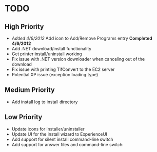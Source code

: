 TODO
====

## High Priority

* *Added 4/6/2012* Add icon to Add/Remove Programs entry **Completed 4/6/2012**
* Add .NET download/install functionality
* Get printer install/uninstall working
* Fix issue with .NET version downloader when canceling out of the download
* Fix issue with printing TifConvert to the EC2 server
* Potential XP issue (exception loading type)

## Medium Priority

* Add install log to install directory

## Low Priority

* Update icons for installer/uninstaller
* Update UI for the install wizard to ExperienceUI
* Add support for silent install command-line switch
* Add support for answer files and command-line switch
